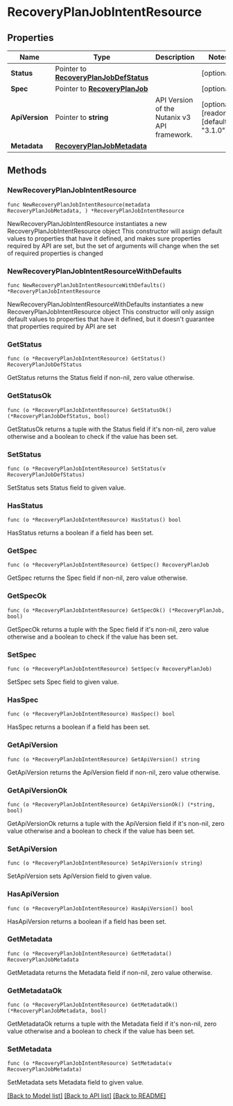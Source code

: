 # RecoveryPlanJobIntentResource

## Properties

Name | Type | Description | Notes
------------ | ------------- | ------------- | -------------
**Status** | Pointer to [**RecoveryPlanJobDefStatus**](RecoveryPlanJobDefStatus.md) |  | [optional] 
**Spec** | Pointer to [**RecoveryPlanJob**](RecoveryPlanJob.md) |  | [optional] 
**ApiVersion** | Pointer to **string** | API Version of the Nutanix v3 API framework. | [optional] [readonly] [default to "3.1.0"]
**Metadata** | [**RecoveryPlanJobMetadata**](RecoveryPlanJobMetadata.md) |  | 

## Methods

### NewRecoveryPlanJobIntentResource

`func NewRecoveryPlanJobIntentResource(metadata RecoveryPlanJobMetadata, ) *RecoveryPlanJobIntentResource`

NewRecoveryPlanJobIntentResource instantiates a new RecoveryPlanJobIntentResource object
This constructor will assign default values to properties that have it defined,
and makes sure properties required by API are set, but the set of arguments
will change when the set of required properties is changed

### NewRecoveryPlanJobIntentResourceWithDefaults

`func NewRecoveryPlanJobIntentResourceWithDefaults() *RecoveryPlanJobIntentResource`

NewRecoveryPlanJobIntentResourceWithDefaults instantiates a new RecoveryPlanJobIntentResource object
This constructor will only assign default values to properties that have it defined,
but it doesn't guarantee that properties required by API are set

### GetStatus

`func (o *RecoveryPlanJobIntentResource) GetStatus() RecoveryPlanJobDefStatus`

GetStatus returns the Status field if non-nil, zero value otherwise.

### GetStatusOk

`func (o *RecoveryPlanJobIntentResource) GetStatusOk() (*RecoveryPlanJobDefStatus, bool)`

GetStatusOk returns a tuple with the Status field if it's non-nil, zero value otherwise
and a boolean to check if the value has been set.

### SetStatus

`func (o *RecoveryPlanJobIntentResource) SetStatus(v RecoveryPlanJobDefStatus)`

SetStatus sets Status field to given value.

### HasStatus

`func (o *RecoveryPlanJobIntentResource) HasStatus() bool`

HasStatus returns a boolean if a field has been set.

### GetSpec

`func (o *RecoveryPlanJobIntentResource) GetSpec() RecoveryPlanJob`

GetSpec returns the Spec field if non-nil, zero value otherwise.

### GetSpecOk

`func (o *RecoveryPlanJobIntentResource) GetSpecOk() (*RecoveryPlanJob, bool)`

GetSpecOk returns a tuple with the Spec field if it's non-nil, zero value otherwise
and a boolean to check if the value has been set.

### SetSpec

`func (o *RecoveryPlanJobIntentResource) SetSpec(v RecoveryPlanJob)`

SetSpec sets Spec field to given value.

### HasSpec

`func (o *RecoveryPlanJobIntentResource) HasSpec() bool`

HasSpec returns a boolean if a field has been set.

### GetApiVersion

`func (o *RecoveryPlanJobIntentResource) GetApiVersion() string`

GetApiVersion returns the ApiVersion field if non-nil, zero value otherwise.

### GetApiVersionOk

`func (o *RecoveryPlanJobIntentResource) GetApiVersionOk() (*string, bool)`

GetApiVersionOk returns a tuple with the ApiVersion field if it's non-nil, zero value otherwise
and a boolean to check if the value has been set.

### SetApiVersion

`func (o *RecoveryPlanJobIntentResource) SetApiVersion(v string)`

SetApiVersion sets ApiVersion field to given value.

### HasApiVersion

`func (o *RecoveryPlanJobIntentResource) HasApiVersion() bool`

HasApiVersion returns a boolean if a field has been set.

### GetMetadata

`func (o *RecoveryPlanJobIntentResource) GetMetadata() RecoveryPlanJobMetadata`

GetMetadata returns the Metadata field if non-nil, zero value otherwise.

### GetMetadataOk

`func (o *RecoveryPlanJobIntentResource) GetMetadataOk() (*RecoveryPlanJobMetadata, bool)`

GetMetadataOk returns a tuple with the Metadata field if it's non-nil, zero value otherwise
and a boolean to check if the value has been set.

### SetMetadata

`func (o *RecoveryPlanJobIntentResource) SetMetadata(v RecoveryPlanJobMetadata)`

SetMetadata sets Metadata field to given value.



[[Back to Model list]](../README.md#documentation-for-models) [[Back to API list]](../README.md#documentation-for-api-endpoints) [[Back to README]](../README.md)


